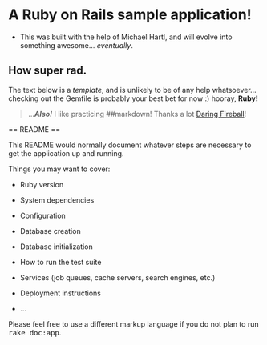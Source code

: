 # A Ruby on Rails sample application!
+ This was built with the help of Michael Hartl, and will evolve into something awesome... *eventually*.

How super rad.
--------------


The text below is a _template_, and is unlikely to be of any help whatsoever... checking out the Gemfile is probably your best bet for now :) hooray, __Ruby!__


>...___Also!___ I like practicing ##markdown! Thanks a lot [Daring Fireball](https://daringfireball.net/projects/markdown/basics)!

== README ==

This README would normally document whatever steps are necessary to get the
application up and running.

Things you may want to cover:

* Ruby version

+ System dependencies

- Configuration

* Database creation

* Database initialization

* How to run the test suite

* Services (job queues, cache servers, search engines, etc.)

* Deployment instructions

* ...


Please feel free to use a different markup language if you do not plan to run
<tt>rake doc:app</tt>.

